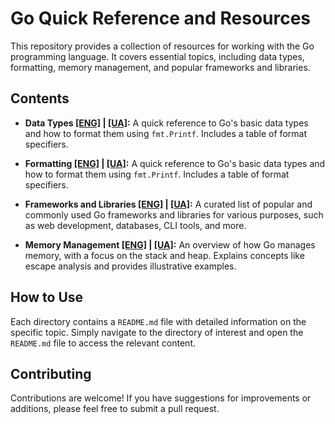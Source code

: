 # Go Quick Reference and Resources

This repository provides a collection of resources for working with the Go programming language.  It covers essential topics, including data types, formatting, memory management, and popular frameworks and libraries.

## Contents

* **Data Types [[ENG]](./docs/types/README.md) | [[UA]](./docs/types/README_UA.md):**  A quick reference to Go's basic data types and how to format them using `fmt.Printf`.  Includes a table of format specifiers.

* **Formatting [[ENG]](./docs/formatting/README.md) | [[UA]](./docs/formatting/README_UA.md):**  A quick reference to Go's basic data types and how to format them using `fmt.Printf`.  Includes a table of format specifiers.

* **Frameworks and Libraries [[ENG]](./docs/frameworks/README.md) | [[UA]](./docs/frameworks/README_UA.md):** A curated list of popular and commonly used Go frameworks and libraries for various purposes, such as web development, databases, CLI tools, and more.

* **Memory Management [[ENG]](./docs/memory/README.md) | [[UA]](./docs/memory/README_UA.md):** An overview of how Go manages memory, with a focus on the stack and heap.  Explains concepts like escape analysis and provides illustrative examples.


## How to Use

Each directory contains a `README.md` file with detailed information on the specific topic.  Simply navigate to the directory of interest and open the `README.md` file to access the relevant content.

## Contributing

Contributions are welcome! If you have suggestions for improvements or additions, please feel free to submit a pull request.
